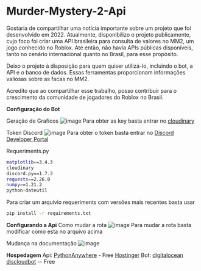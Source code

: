 # Murder-Mystery-2-Api

Gostaria de compartilhar uma notícia importante sobre um projeto que foi desenvolvido em 2022. Atualmente, disponibilizo o projeto publicamente, cujo foco foi criar uma API brasileira para consulta de valores no MM2, um jogo conhecido no Roblox. Até então, não havia APIs públicas disponíveis, tanto no cenário internacional quanto no Brasil, para esse propósito.

Deixo o projeto à disposição para quem quiser utilizá-lo, incluindo o bot, a API e o banco de dados. Essas ferramentas proporcionam informações valiosas sobre as facas no MM2.

Acredito que ao compartilhar esse trabalho, posso contribuir para o crescimento da comunidade de jogadores do Roblox no Brasil.

**Configuração do Bot**

Geração de Graficos
![image](https://github.com/yTz-svg/Murder-Mystery-2-Api/assets/114835037/e95f1bff-cfbb-4642-8f8c-47c161eae96e)
Para obter as key basta entrar no [cloudinary](https://cloudinary.com/)

Token Discord
![image](https://github.com/yTz-svg/Murder-Mystery-2-Api/assets/114835037/ea69df89-ebe1-4bee-8f90-b30254e9416b)
Para obter o token basta entrar no [Discord Developer Portal](https://discord.com/developers/applications)

Requeriments.py
```bash
matplotlib==3.4.3
cloudinary
discord.py==1.7.3
requests==2.26.0
numpy==1.21.2
python-dateutil
```
Para criar um arquivio requeriments com versões mais recentes basta usar 
```bash
pip install -r requirements.txt
```

**Configurando a Api**
Como mudar a rota
![image](https://github.com/yTz-svg/Murder-Mystery-2-Api/assets/114835037/5d108eea-e720-4955-af66-1ead834dccbc)
Para mudar a rota basta modificar como esta no arquivo acima

Mudança na documentação
![image](https://github.com/yTz-svg/Murder-Mystery-2-Api/assets/114835037/6cf384f6-a3b4-4623-bc84-5cd4b53e20f6)

**Hospedagem**
Api:
[PythonAnywhere](https://www.pythonanywhere.com/) - Free
[Hostinger](https://www.hostinger.com.br)
Bot:
[digitalocean](https://www.digitalocean.com)
[discloudbot](https://discloudbot.com/) -- Free








